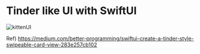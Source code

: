 # Tinder like UI with SwiftUI

![kittenUI](https://user-images.githubusercontent.com/52947331/83964439-2a132c00-a8e8-11ea-931c-14590395db61.gif)

Ref) https://medium.com/better-programming/swiftui-create-a-tinder-style-swipeable-card-view-283e257cb102
